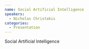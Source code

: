 ```yaml
--- 
name: Social Artificial Intelligence 
speakers: 
  - Nicholas Christakis
categories:
  - Presentation
---
```


Social Artificial Intelligence